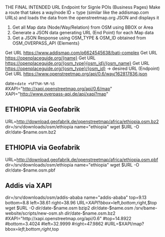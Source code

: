 THE FINAL INTENDED URL Endpoint for Signle POIs (Business Pages)
 Make a route that takes a way/node ID + type (similar like the addismap.com URLs)
 and loads the data from the openstreetmap.org JSON and displays it
 1. Get all Map data (Node/Way/Relation) from OSM using BBOX or Area
 2. Generate a JSON data generating URL (End Point) for each Map data
 3. Get a JSON Response using OSM_TYPE & OSM_ID obtained from OSM_OVERPASS_API {Elements}

 Get URL https://www.addismap.com/p6624545638/bati-complex
 Get URL https://openplaceguide.org/{name}
 Get URL https://openplaceguide.org/{osm_type}{osm_id}/{osm_name}
 Get URL https://openplaceguide.org/{osm_type}/{osm_id}  -> desired URL (Endpoint)
 Get URL https://www.openstreetmap.org/api/0.6/way/162817836.json


date=`date +%FT%H-%M-%S`
#XAPI="http://xapi.openstreetmap.org/api/0.6/map"
XAPI="http://www.overpass-api.de/api/xapi?map"
## ETHIOPIA via Geofabrik
URL=http://download.geofabrik.de/openstreetmap/africa/ethiopia.osm.bz2
dir=/srv/downloads/osm/ethiopia
name="ethiopia"
wget $URL -O $dir/$date-$name.osm.bz2
## ETHIOPIA via Geofabrik
URL=http://download.geofabrik.de/openstreetmap/africa/ethiopia.osm.pbf
dir=/srv/downloads/osm/ethiopia
name="ethiopia"
wget $URL -O $dir/$date-$name.osm.pbf
## Addis via XAPI
dir=/srv/downloads/osm/addis-ababa
name="addis-ababa"
top=9.13
bottom=8.8
left=38.61
right=38.96
URL=$XAPI?bbox=$left,$bottom,$right,$top
wget $URL -O $dir/$date-$name.osm
bzip2 $dir/$date-$name.osm
/srv/bame-website/scripts/new-osm.sh $dir/$date-$name.osm.bz2
#XAPI="http://xapi.openstreetmap.org/api/0.6"
#top=14.8922
#bottom=3.4024
#left=32.9999
#right=47.9862
#URL=$XAPI/map?bbox=$left,$bottom,$right,$top


